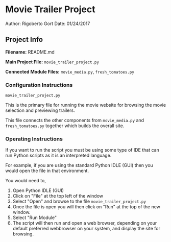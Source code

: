 # Movie Trailer Project
Author: Rigoberto Gort
Date: 01/24/2017

## Project Info
**Filename:** README.md

**Main Project File:** `movie_trailer_project.py`

**Connected Module Files:** `movie_media.py`, `fresh_tomatoes.py`

### Configuration Instructions
`movie_trailer_project.py`

This is the primary file for running the movie website for browsing the movie selection and previewing trailers.

This file connects the other components from `movie_media.py` and `fresh_tomatoes.py` together which builds the overall site.

### Operating Instructions
If you want to run the script you must be using some type of IDE that can run Python scripts as it is an interpreted language.

For example, if you are using the standard Python IDLE  (GUI) then you would open the file in that environment. 

You would need to,

1. Open Python IDLE (GUI)
2. Click on "File" at the top left of the window
3. Select "Open" and browse to the file `movie_trailer_project.py`
4. Once the file is open you will then click on "Run" at the top of the new window.
5. Select "Run Module"
6. The script will then run and open a web browser, depending on your default preferred webbrowser on your system, and display the site for browsing.
